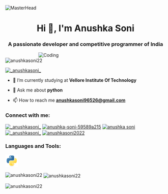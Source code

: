 ![MasterHead](https://animated-gif-creator.com/images/01/top-tools-to-improve-work-productivity-teksun_80.gif)
<h1 align="center">Hi 👋, I'm Anushka Soni</h1>
<h3 align="center">A passionate developer and competitive programmer of India</h3>
<img align="right" alt="Coding" width="400" 
src="https://encrypted-tbn0.gstatic.com/images?q=tbn:ANd9GcQUHzIDvgWMCFMLr3c_PCZfHAGVsZ6-2ZRWhA&usqp=CAU">

<p align="left"> <img src="https://komarev.com/ghpvc/?username=anushkasoni22&label=Profile%20views&color=0e75b6&style=flat" alt="anushkasoni22" /> </p>

<p align="left"> <a href="https://twitter.com/_anushkasoni_" target="blank"><img src="https://img.shields.io/twitter/follow/_anushkasoni_?logo=twitter&style=for-the-badge" alt="_anushkasoni_" /></a> </p>

- 🌱 I’m currently studying at **Vellore Institute Of Technology**

- 💬 Ask me about **python**

- 📫 How to reach me **anushkasoni96526@gmail.com**

<h3 align="left">Connect with me:</h3>
<p align="left">
<a href="https://twitter.com/_anushkasoni_" target="blank"><img align="center" src="https://raw.githubusercontent.com/rahuldkjain/github-profile-readme-generator/master/src/images/icons/Social/twitter.svg" alt="_anushkasoni_" height="30" width="40" /></a>
<a href="https://linkedin.com/in/anushka-soni-59589a215" target="blank"><img align="center" src="https://raw.githubusercontent.com/rahuldkjain/github-profile-readme-generator/master/src/images/icons/Social/linked-in-alt.svg" alt="anushka-soni-59589a215" height="30" width="40" /></a>
<a href="https://fb.com/anushka soni" target="blank"><img align="center" src="https://raw.githubusercontent.com/rahuldkjain/github-profile-readme-generator/master/src/images/icons/Social/facebook.svg" alt="anushka soni" height="30" width="40" /></a>
<a href="https://instagram.com/_anushkasoni_" target="blank"><img align="center" src="https://raw.githubusercontent.com/rahuldkjain/github-profile-readme-generator/master/src/images/icons/Social/instagram.svg" alt="_anushkasoni_" height="30" width="40" /></a>
<a href="https://www.hackerrank.com/anushkasoni2022" target="blank"><img align="center" src="https://raw.githubusercontent.com/rahuldkjain/github-profile-readme-generator/master/src/images/icons/Social/hackerrank.svg" alt="anushkasoni2022" height="30" width="40" /></a>
</p>

<h3 align="left">Languages and Tools:</h3>
<p align="left"> <a href="https://www.python.org" target="_blank" rel="noreferrer"> <img src="https://raw.githubusercontent.com/devicons/devicon/master/icons/python/python-original.svg" alt="python" width="40" height="40"/> </a> </p>

<p><img align="left" src="https://github-readme-stats.vercel.app/api/top-langs?username=anushkasoni22&show_icons=true&locale=en&layout=compact" alt="anushkasoni22" /></p>

<p>&nbsp;<img align="center" src="https://github-readme-stats.vercel.app/api?username=anushkasoni22&show_icons=true&locale=en" alt="anushkasoni22" /></p>

<p><img align="center" src="https://github-readme-streak-stats.herokuapp.com/?user=anushkasoni22&" alt="anushkasoni22" /></p>
